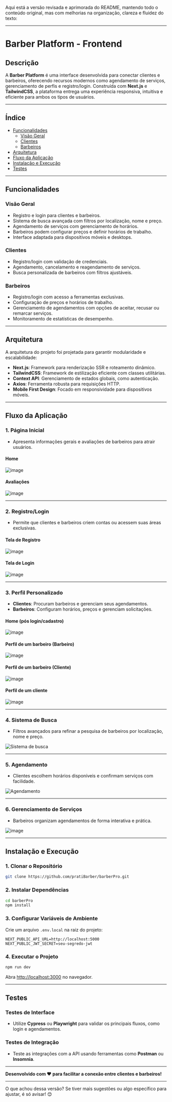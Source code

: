 Aqui está a versão revisada e aprimorada do README, mantendo todo o conteúdo original, mas com melhorias na organização, clareza e fluidez do texto:

---

# **Barber Platform** - Frontend

## **Descrição**

A **Barber Platform** é uma interface desenvolvida para conectar clientes e barbeiros, oferecendo recursos modernos como agendamento de serviços, gerenciamento de perfis e registro/login. Construída com **Next.js** e **TailwindCSS**, a plataforma entrega uma experiência responsiva, intuitiva e eficiente para ambos os tipos de usuários.

---

## **Índice**
- [Funcionalidades](#funcionalidades)
    - [Visão Geral](#visão-geral)
    - [Clientes](#clientes)
    - [Barbeiros](#barbeiros)
- [Arquitetura](#arquitetura)
- [Fluxo da Aplicação](#fluxo-da-aplicação)
- [Instalação e Execução](#instalação-e-execução)
- [Testes](#testes)

---

## **Funcionalidades**

### **Visão Geral**
- Registro e login para clientes e barbeiros.
- Sistema de busca avançada com filtros por localização, nome e preço.
- Agendamento de serviços com gerenciamento de horários.
- Barbeiros podem configurar preços e definir horários de trabalho.
- Interface adaptada para dispositivos móveis e desktops.

### **Clientes**
- Registro/login com validação de credenciais.
- Agendamento, cancelamento e reagendamento de serviços.
- Busca personalizada de barbeiros com filtros ajustáveis.

### **Barbeiros**
- Registro/login com acesso a ferramentas exclusivas.
- Configuração de preços e horários de trabalho.
- Gerenciamento de agendamentos com opções de aceitar, recusar ou remarcar serviços.
- Monitoramento de estatísticas de desempenho.

---

## **Arquitetura**

A arquitetura do projeto foi projetada para garantir modularidade e escalabilidade:
- **Next.js**: Framework para renderização SSR e roteamento dinâmico.
- **TailwindCSS**: Framework de estilização eficiente com classes utilitárias.
- **Context API**: Gerenciamento de estados globais, como autenticação.
- **Axios**: Ferramenta robusta para requisições HTTP.
- **Mobile First Design**: Focado em responsividade para dispositivos móveis.

---

## **Fluxo da Aplicação**

### **1. Página Inicial**
- Apresenta informações gerais e avaliações de barbeiros para atrair usuários.

#### **Home**
![image](https://github.com/user-attachments/assets/1f49f6e7-be5a-4d37-af03-0e51b3789b74)

#### **Avaliações**
![image](https://github.com/user-attachments/assets/3786cc7f-3d39-4843-9855-b31f9183ec9c)

---

### **2. Registro/Login**
- Permite que clientes e barbeiros criem contas ou acessem suas áreas exclusivas.

#### **Tela de Registro**
![image](https://github.com/user-attachments/assets/cd69c89f-e844-47d1-bd42-2ab548f87a1e)

#### **Tela de Login**
![image](https://github.com/user-attachments/assets/f5e9d462-052a-4ef7-ae84-64871fe0f3d7)

---

### **3. Perfil Personalizado**
- **Clientes**: Procuram barbeiros e gerenciam seus agendamentos.
- **Barbeiros**: Configuram horários, preços e gerenciam solicitações.

#### **Home (pós login/cadastro)**
![image](https://github.com/user-attachments/assets/e171bd88-bb4e-4583-8d04-fdad053a7153)

#### **Perfil de um barbeiro (Barbeiro)**
![image](https://github.com/user-attachments/assets/1e34dd18-080d-4b37-83dc-0e44726cf426)

#### **Perfil de um barbeiro (Cliente)**
![image](https://github.com/user-attachments/assets/9c62b0bd-4325-4e6a-b405-6dcc3e0c0f21)

#### **Perfil de um cliente**
![image](https://github.com/user-attachments/assets/121633b0-5bde-4abe-be94-f2f88c6531db)

---

### **4. Sistema de Busca**
- Filtros avançados para refinar a pesquisa de barbeiros por localização, nome e preço.

![Sistema de busca](https://github.com/user-attachments/assets/8aa43f65-da00-4e16-a185-ff0dbf928a00)

---

### **5. Agendamento**
- Clientes escolhem horários disponíveis e confirmam serviços com facilidade.

![Agendamento](https://github.com/user-attachments/assets/f17774c0-e410-432d-94dc-e55768e80500)

---

### **6. Gerenciamento de Serviços**
- Barbeiros organizam agendamentos de forma interativa e prática.

![image](https://github.com/user-attachments/assets/304bd519-3dad-4a35-8ae3-c659011ea40e)


---

## **Instalação e Execução**

### **1. Clonar o Repositório**
```bash
git clone https://github.com/pratiBarber/barberPro.git
```

### **2. Instalar Dependências**
```bash
cd barberPro
npm install
```

### **3. Configurar Variáveis de Ambiente**
Crie um arquivo `.env.local` na raiz do projeto:
```env
NEXT_PUBLIC_API_URL=http://localhost:5000
NEXT_PUBLIC_JWT_SECRET=seu-segredo-jwt
```

### **4. Executar o Projeto**
```bash
npm run dev
```
Abra [http://localhost:3000](http://localhost:3000) no navegador.

---

## **Testes**

### **Testes de Interface**
- Utilize **Cypress** ou **Playwright** para validar os principais fluxos, como login e agendamentos.

### **Testes de Integração**
- Teste as integrações com a API usando ferramentas como **Postman** ou **Insomnia**.

---

**Desenvolvido com ❤️ para facilitar a conexão entre clientes e barbeiros!**  

---  

O que achou dessa versão? Se tiver mais sugestões ou algo específico para ajustar, é só avisar! 😊
